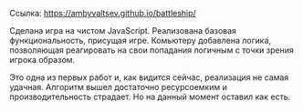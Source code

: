 Ссылка: https://ambyvaltsev.github.io/battleship/


Сделана игра на чистом JavaScript. Реализована базовая функциональность, присущая игре. Комьютеру добавлена логика, позволяющая реагировать на свои попадания логичным с точки зрения игрока образом.

Это одна из первых работ и, как видится сейчас, реализация не самая удачная. Алгоритм вышел достаточно ресурсоемким и производительность страдает. Но на данный момент оставил как есть.  
